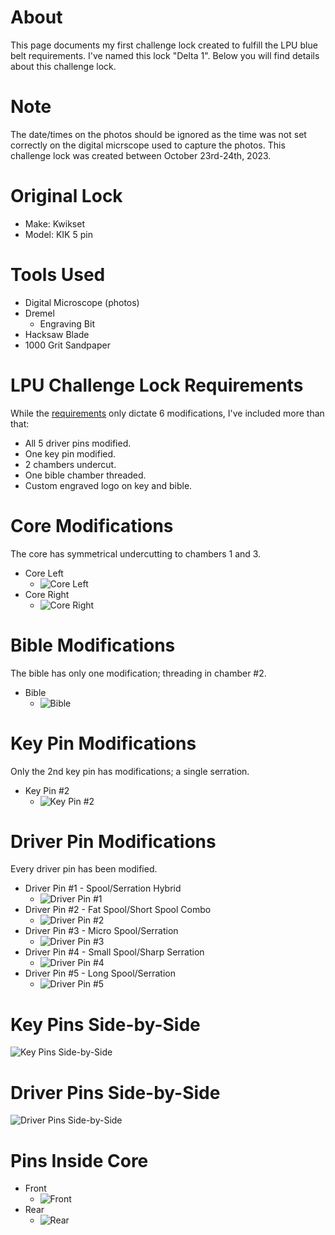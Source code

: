 # About
This page documents my first challenge lock created to fulfill the LPU blue belt requirements. I've named this lock "Delta 1". Below you will find details about this
challenge lock.

# Note
The date/times on the photos should be ignored as the time was not set correctly on the digital micrscope used to capture the photos. This challenge lock was created between October 23rd-24th, 2023.

# Original Lock
* Make: Kwikset
* Model: KIK 5 pin

# Tools Used
* Digital Microscope (photos)
* Dremel
  * Engraving Bit
* Hacksaw Blade
* 1000 Grit Sandpaper

# LPU Challenge Lock Requirements
While the [requirements](https://www.reddit.com/r/lockpicking/wiki/index/#wiki_challenge_lock_requirements) only dictate 6 modifications, I've included more than that:
* All 5 driver pins modified.
* One key pin modified.
* 2 chambers undercut.
* One bible chamber threaded.
* Custom engraved logo on key and bible.

# Core Modifications
The core has symmetrical undercutting to chambers 1 and 3.
* Core Left
  * ![Core Left](core_left.jpg)
* Core Right
  * ![Core Right](core_right.jpg)
 
# Bible Modifications
The bible has only one modification; threading in chamber #2.
* Bible
  * ![Bible](bible.jpg)

# Key Pin Modifications
Only the 2nd key pin has modifications; a single serration.
* Key Pin #2
  * ![Key Pin #2](key_pin_2.jpg)

# Driver Pin Modifications
Every driver pin has been modified.
* Driver Pin #1 - Spool/Serration Hybrid
  * ![Driver Pin #1](driver_1.jpg)
* Driver Pin #2 - Fat Spool/Short Spool Combo
  * ![Driver Pin #2](driver_2.jpg)
* Driver Pin #3 - Micro Spool/Serration
  * ![Driver Pin #3](driver_3.jpg)
* Driver Pin #4 - Small Spool/Sharp Serration
  * ![Driver Pin #4](driver_4.jpg)
* Driver Pin #5 - Long Spool/Serration
  * ![Driver Pin #5](driver_5.jpg)
 
# Key Pins Side-by-Side
![Key Pins Side-by-Side](key_pins.jpg)

# Driver Pins Side-by-Side
![Driver Pins Side-by-Side](driver_pins.jpg)

# Pins Inside Core
* Front
  * ![Front](pins_in_core_front.jpg)
* Rear
  * ![Rear](pins_in_core_rear.jpg)
